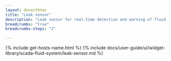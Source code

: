 ```yaml
---
layout: docwithnav
title: "Leak sensor"
description: "Leak sensor for real-time detection and warning of fluid leakage."
breadcrumbs: "true"
breadcrumbs-steps: "2"

---
```

{% include get-hosts-name.html %}
{% include docs/user-guide/ui/widget-library/scada-fluid-system/leak-sensor.md %}
